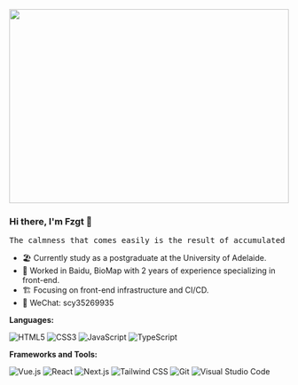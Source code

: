 <img src="https://ssr-contributions-svg.vercel.app/_/Fzgt?chart=3dbar&gap=0.6&scale=4&flatten=0&animation=fadeIn&format=svg&weeks=30&theme=cyan" width="100%" height="350px"/>

### Hi there, I'm Fzgt 👋
<pre>
The calmness that comes easily is the result of accumulated experience.
</pre>

- 🏖 Currently study as a postgraduate at the University of Adelaide.
- 🌱 Worked in Baidu, BioMap with 2 years of experience specializing in front-end.
- 🏗 Focusing on front-end infrastructure and CI/CD.
- 💬 WeChat: scy35269935

**Languages:**

![HTML5](https://img.shields.io/badge/HTML5-E34F26?logo=HTML5&logoColor=fff)
![CSS3](https://img.shields.io/badge/CSS3-1572B6?logo=CSS3&logoColor=fff)
![JavaScript](https://img.shields.io/badge/JavaScript-F7DF1E?logo=JavaScript&logoColor=333)
![TypeScript](https://img.shields.io/badge/TypeScript-3178C6?logo=TypeScript&logoColor=fff)

**Frameworks and Tools:**

![Vue.js](https://img.shields.io/badge/Vue.js-4FC08D?logo=Vue.js&logoColor=fff)
![React](https://img.shields.io/badge/React-61DAFB?logo=React&logoColor=333)
![Next.js](https://img.shields.io/badge/Next.js-000000?logo=Next.js&logoColor=fff)
![Tailwind CSS](https://img.shields.io/badge/Tailwind%20CSS-06B6D4?logo=TailwindCSS&logoColor=fff)
![Git](https://img.shields.io/badge/Git-F05032?logo=Git&logoColor=fff)
![Visual Studio Code](https://img.shields.io/badge/VS%20CODE-007ACC?logo=VisualStudioCode&logoColor=fff)


<!-- **GitHub Stats:**

![Top Langs](https://github-readme-stats.vercel.app/api/top-langs/?username=Fzgt&layout=compact&theme=react&show_icons=true&hide_border=true) -->

<!-- ![Fzgt's github stats](https://github-readme-stats.vercel.app/api?username=Fzgt&show_icons=true&hide_title=true&count_private=true) -->
